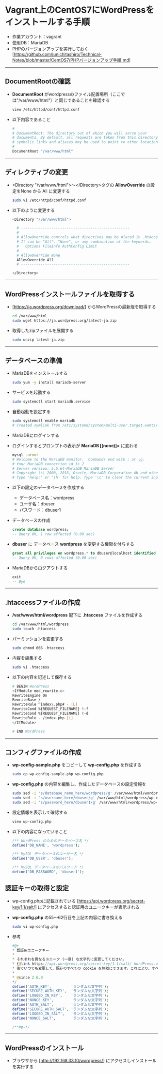 # Vagrant上のCentOS7にWordPressをインストールする手順

* 作業アカウント：vagrant
* 使用DB：MariaDB
* PHPのバージョンアップを実行しておく
[<https://github.com/junichitashiro/Technical-Notes/blob/master/CentOS7/PHPバージョンアップ手順.md>]

***

## DocumentRootの確認

* __DocumentRoot__ がwordpressのファイル配置場所（ここでは"/var/www/html"）と同じであることを確認する

  ```bash
  view /etc/httpd/conf/httpd.conf
  ```

* 以下内容であること

  ```bash
  #
  # DocumentRoot: The directory out of which you will serve your
  # documents. By default, all requests are taken from this directory, but
  # symbolic links and aliases may be used to point to other locations.
  #
  DocumentRoot "/var/www/html"
  ```

***

## ディレクティブの変更

* \<Directory "/var/www/html">～\</Directory>タグの __AllowOverride__ の設定をNone から All に変更する

  ```bash
  sudo vi /etc/httpd/conf/httpd.conf
  ```

* 以下のように変更する

  ```bash
  <Directory "/var/www/html">

    # --------------------------------------------------
    #
    # AllowOverride controls what directives may be placed in .htaccess files.
    # It can be "All", "None", or any combination of the keywords:
    #   Options FileInfo AuthConfig Limit
    #
    # AllowOverride None
    AllowOverride All
    # --------------------------------------------------

  </Directory>
  ```

***

## WordPressインストールファイルを取得する

* [<https://ja.wordpress.org/download/>] からWordPressの最新版を取得する

  ```bash
  cd /var/www/html
  sudo wget https://ja.wordpress.org/latest-ja.zip
  ```

* 取得したzipファイルを展開する

  ```bash
  sudo unzip latest-ja.zip
  ```

***

## データベースの準備

* MariaDBをインストールする

  ```bash
  sudo yum -y install mariadb-server
  ```

* サービスを起動する

  ```bash
  sudo systemctl start mariadb.service
  ```

* 自動起動を設定する

  ```bash
  sudo systemctl enable mariadb
  # Created symlink from /etc/systemd/system/multi-user.target.wants/mariadb.service to /usr/lib/systemd/system/mariadb.service.
  ```

* MariaDBにログインする
* ログインするとプロンプトの表示が __MariaDB [(none)]>__ に変わる


  ```bash
  mysql -uroot
  # Welcome to the MariaDB monitor.  Commands end with ; or \g.
  # Your MariaDB connection id is 2
  # Server version: 5.5.64-MariaDB MariaDB Server
  # Copyright (c) 2000, 2018, Oracle, MariaDB Corporation Ab and others.
  # Type 'help;' or '\h' for help. Type '\c' to clear the current input statement.
  ```

* 以下の設定のデータベースを作成する
  * データベース名：wordpress
  * ユーザ名：dbuser
  * パスワード：dbuser1

* データベースの作成

  ```sql
  create database wordpress;
  -- Query OK, 1 row affected (0.00 sec)
  ```

* __dbuser__ に データベース __wordpress__ を変更する権限を付与する

  ```sql
  grant all privileges on wordpress.* to dbuser@localhost identified by 'dbuser1';
  -- Query OK, 0 rows affected (0.00 sec)
  ```

* MariaDBからログアウトする

  ```sql
  exit
  -- Bye
  ```

***

## .htaccessファイルの作成

* __/var/www/html/wordpress__ 配下に __.htaccess__ ファイルを作成する

  ```bash
  cd /var/www/html/wordpress
  sudo touch .htaccess
  ```

* パーミッションを変更する

  ```bash
  sudo chmod 666 .htaccess
  ```

* 内容を編集する

  ```bash
  sudo vi .htaccess
  ```

* 以下の内容を記述して保存する

  ```bash
  # BEGIN WordPress
  <IfModule mod_rewrite.c>
  RewriteEngine On
  RewriteBase /
  RewriteRule ^index\.php# - [L]
  RewriteCond %{REQUEST_FILENAME} !-f
  RewriteCond %{REQUEST_FILENAME} !-d
  RewriteRule . /index.php [L]
  </IfModule>

  # END WordPress
  ```

***

## コンフィグファイルの作成

* __wp-config-sample.php__ をコピーして __wp-config.php__ を作成する

  ```bash
  sudo cp wp-config-sample.php wp-config.php
  ```

* __wp-config.php__ の内容を編集し、作成したデータベースの設定情報を

  ```bash
  sudo sed -i 's/database_name_here/wordpress/g' /var/www/html/wordpress/wp-config.php
  sudo sed -i 's/username_here/dbuser/g' /var/www/html/wordpress/wp-config.php
  sudo sed -i 's/password_here/dbuser1/g' /var/www/html/wordpress/wp-config.php
  ```

* 設定情報を表示して確認する

  ```bash
  view wp-config.php
  ```

* 以下の内容になっていること

  ```php
  /** WordPress のためのデータベース名 */
  define('DB_NAME', 'wordpress');

  /** MySQL データベースのユーザー名 */
  define('DB_USER', 'dbuser');

  /** MySQL データベースのパスワード */
  define('DB_PASSWORD', 'dbuser1');
  ```

## 認証キーの取得と設定

* wp-config.phpに記載されている [<https://api.wordpress.org/secret-key/1.1/salt/>] にアクセスすると認証用のユニークキーが表示される

* __wp-config.php__ の55～62行目を上記の内容に書き換える

  ```bash
  sudo vi wp-config.php
  ```

* 参考

  ```php
  #@+
  * 認証用ユニークキー
  *
  * それぞれを異なるユニーク (一意) な文字列に変更してください。
  * {@link https://api.wordpress.org/secret-key/1.1/salt/ WordPress.org の秘密鍵サービス} で自動生成することもできます。
  * 後でいつでも変更して、既存のすべての cookie を無効にできます。これにより、すべてのユーザーを強制的に再ログインさせることになります。
  *
  * @since 2.6.0
  */
  define('AUTH_KEY',         'ランダムな文字列');
  define('SECURE_AUTH_KEY',  'ランダムな文字列');
  define('LOGGED_IN_KEY',    'ランダムな文字列');
  define('NONCE_KEY',        'ランダムな文字列');
  define('AUTH_SALT',        'ランダムな文字列');
  define('SECURE_AUTH_SALT', 'ランダムな文字列');
  define('LOGGED_IN_SALT',   'ランダムな文字列');
  define('NONCE_SALT',       'ランダムな文字列');

  /**#@-*/
  ```

***

## WordPressのインストール

* ブラウザから [<http://192.168.33.10/wordpress/>] にアクセスしインストールを実行する
